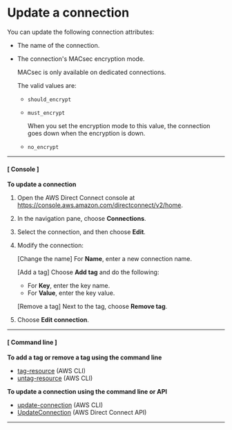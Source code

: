 # Update a connection<a name="updateconnection"></a>

You can update the following connection attributes:
+ The name of the connection\.
+ The connection's MACsec encryption mode\.

  MACsec is only available on dedicated connections\.

  The valid values are:
  + `should_encrypt`
  + `must_encrypt`

    When you set the encryption mode to this value, the connection goes down when the encryption is down\.
  + `no_encrypt`

------
#### [ Console ]

**To update a connection**

1. Open the AWS Direct Connect console at [https://console\.aws\.amazon\.com/directconnect/v2/home](https://console.aws.amazon.com/directconnect/v2/home)\.

1. In the navigation pane, choose **Connections**\.

1. Select the connection, and then choose **Edit**\.

1. Modify the connection:

   \[Change the name\] For **Name**, enter a new connection name\.

   \[Add a tag\] Choose **Add tag** and do the following:
   + For **Key**, enter the key name\.
   + For **Value**, enter the key value\.

   \[Remove a tag\] Next to the tag, choose **Remove tag**\.

1. Choose **Edit connection**\.

------
#### [ Command line ]

**To add a tag or remove a tag using the command line**
+ [tag\-resource](https://docs.aws.amazon.com/cli/latest/reference/directconnect/tag-resource.html) \(AWS CLI\) 
+ [untag\-resource](https://docs.aws.amazon.com/cli/latest/reference/directconnect/untag-resource.html) \(AWS CLI\) 

**To update a connection using the command line or API**
+ [update\-connection](https://docs.aws.amazon.com/cli/latest/reference/directconnect/update-connection.html) \(AWS CLI\)
+ [UpdateConnection](https://docs.aws.amazon.com/directconnect/latest/APIReference/API_UpdateConnection.html) \(AWS Direct Connect API\)

------